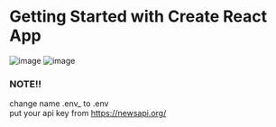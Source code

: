 # Getting Started with Create React App

![image](https://user-images.githubusercontent.com/92959224/169701926-c17a9db8-6e80-4f79-a49d-da5ff61357f8.png)
![image](https://user-images.githubusercontent.com/92959224/169702018-aa36725e-6537-4a26-abf1-4efd1fb5c64f.png)


### NOTE!!

change name .env_ to .env<br/>
put your api key from https://newsapi.org/
